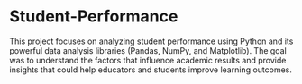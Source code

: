 # Student-Performance
This project focuses on analyzing student performance using Python and its powerful data analysis libraries (Pandas, NumPy, and Matplotlib). The goal was to understand the factors that influence academic results and provide insights that could help educators and students improve learning outcomes.

